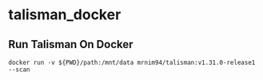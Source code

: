 # talisman_docker


## Run Talisman On Docker
```  
docker run -v ${PWD}/path:/mnt/data mrnim94/talisman:v1.31.0-release1 --scan
```